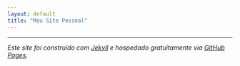 ```yaml
---
layout: default
title: "Meu Site Pessoal"
---
```


---

*Este site foi construído com [Jekyll](https://jekyllrb.com) e hospedado gratuitamente via [GitHub Pages](https://pages.github.com).*
